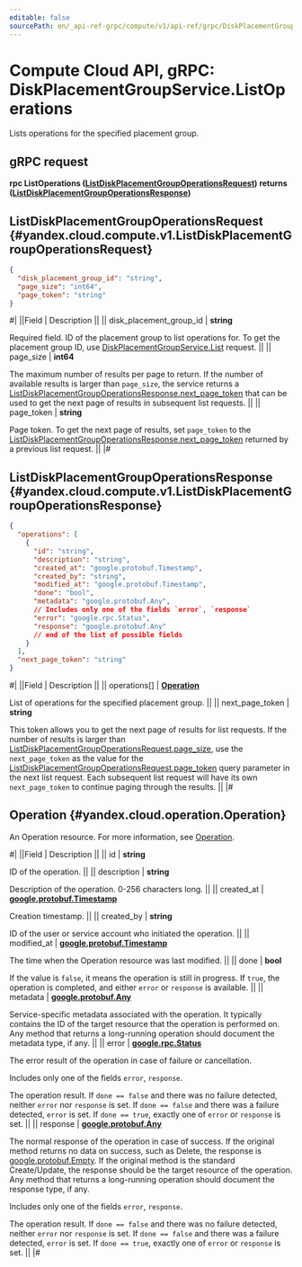```yaml
---
editable: false
sourcePath: en/_api-ref-grpc/compute/v1/api-ref/grpc/DiskPlacementGroup/listOperations.md
---
```


# Compute Cloud API, gRPC: DiskPlacementGroupService.ListOperations

Lists operations for the specified placement group.

## gRPC request

**rpc ListOperations ([ListDiskPlacementGroupOperationsRequest](#yandex.cloud.compute.v1.ListDiskPlacementGroupOperationsRequest)) returns ([ListDiskPlacementGroupOperationsResponse](#yandex.cloud.compute.v1.ListDiskPlacementGroupOperationsResponse))**

## ListDiskPlacementGroupOperationsRequest {#yandex.cloud.compute.v1.ListDiskPlacementGroupOperationsRequest}

```json
{
  "disk_placement_group_id": "string",
  "page_size": "int64",
  "page_token": "string"
}
```

#|
||Field | Description ||
|| disk_placement_group_id | **string**

Required field. ID of the placement group to list operations for.
To get the placement group ID, use [DiskPlacementGroupService.List](/docs/compute/api-ref/grpc/DiskPlacementGroup/list#List) request. ||
|| page_size | **int64**

The maximum number of results per page to return. If the number of available
results is larger than `page_size`, the service returns a [ListDiskPlacementGroupOperationsResponse.next_page_token](#yandex.cloud.compute.v1.ListDiskPlacementGroupOperationsResponse)
that can be used to get the next page of results in subsequent list requests. ||
|| page_token | **string**

Page token. To get the next page of results, set `page_token` to the
[ListDiskPlacementGroupOperationsResponse.next_page_token](#yandex.cloud.compute.v1.ListDiskPlacementGroupOperationsResponse) returned by a previous list request. ||
|#

## ListDiskPlacementGroupOperationsResponse {#yandex.cloud.compute.v1.ListDiskPlacementGroupOperationsResponse}

```json
{
  "operations": [
    {
      "id": "string",
      "description": "string",
      "created_at": "google.protobuf.Timestamp",
      "created_by": "string",
      "modified_at": "google.protobuf.Timestamp",
      "done": "bool",
      "metadata": "google.protobuf.Any",
      // Includes only one of the fields `error`, `response`
      "error": "google.rpc.Status",
      "response": "google.protobuf.Any"
      // end of the list of possible fields
    }
  ],
  "next_page_token": "string"
}
```

#|
||Field | Description ||
|| operations[] | **[Operation](#yandex.cloud.operation.Operation)**

List of operations for the specified placement group. ||
|| next_page_token | **string**

This token allows you to get the next page of results for list requests. If the number of results
is larger than [ListDiskPlacementGroupOperationsRequest.page_size](#yandex.cloud.compute.v1.ListDiskPlacementGroupOperationsRequest), use the `next_page_token` as the value
for the [ListDiskPlacementGroupOperationsRequest.page_token](#yandex.cloud.compute.v1.ListDiskPlacementGroupOperationsRequest) query parameter in the next list request.
Each subsequent list request will have its own `next_page_token` to continue paging through the results. ||
|#

## Operation {#yandex.cloud.operation.Operation}

An Operation resource. For more information, see [Operation](/docs/api-design-guide/concepts/operation).

#|
||Field | Description ||
|| id | **string**

ID of the operation. ||
|| description | **string**

Description of the operation. 0-256 characters long. ||
|| created_at | **[google.protobuf.Timestamp](https://developers.google.com/protocol-buffers/docs/reference/google.protobuf#timestamp)**

Creation timestamp. ||
|| created_by | **string**

ID of the user or service account who initiated the operation. ||
|| modified_at | **[google.protobuf.Timestamp](https://developers.google.com/protocol-buffers/docs/reference/google.protobuf#timestamp)**

The time when the Operation resource was last modified. ||
|| done | **bool**

If the value is `false`, it means the operation is still in progress.
If `true`, the operation is completed, and either `error` or `response` is available. ||
|| metadata | **[google.protobuf.Any](https://developers.google.com/protocol-buffers/docs/proto3#any)**

Service-specific metadata associated with the operation.
It typically contains the ID of the target resource that the operation is performed on.
Any method that returns a long-running operation should document the metadata type, if any. ||
|| error | **[google.rpc.Status](https://cloud.google.com/tasks/docs/reference/rpc/google.rpc#status)**

The error result of the operation in case of failure or cancellation.

Includes only one of the fields `error`, `response`.

The operation result.
If `done == false` and there was no failure detected, neither `error` nor `response` is set.
If `done == false` and there was a failure detected, `error` is set.
If `done == true`, exactly one of `error` or `response` is set. ||
|| response | **[google.protobuf.Any](https://developers.google.com/protocol-buffers/docs/proto3#any)**

The normal response of the operation in case of success.
If the original method returns no data on success, such as Delete,
the response is [google.protobuf.Empty](https://developers.google.com/protocol-buffers/docs/reference/google.protobuf#google.protobuf.Empty).
If the original method is the standard Create/Update,
the response should be the target resource of the operation.
Any method that returns a long-running operation should document the response type, if any.

Includes only one of the fields `error`, `response`.

The operation result.
If `done == false` and there was no failure detected, neither `error` nor `response` is set.
If `done == false` and there was a failure detected, `error` is set.
If `done == true`, exactly one of `error` or `response` is set. ||
|#